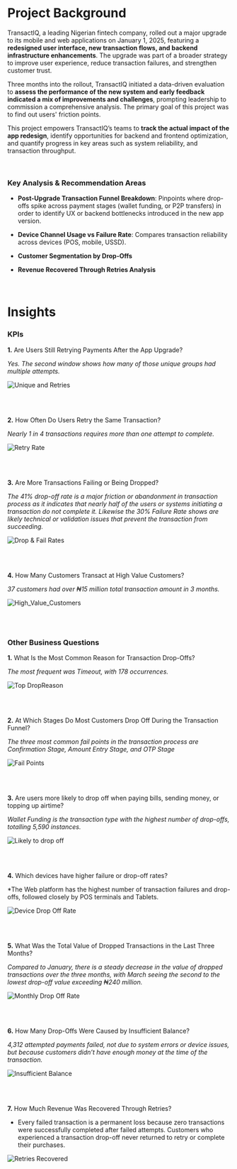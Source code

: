# Project Background

TransactIQ, a leading Nigerian fintech company, rolled out a major upgrade to its mobile and web applications on January 1, 2025, featuring a **redesigned user interface, new transaction flows, and backend infrastructure enhancements**. The upgrade was part of a broader strategy to improve user experience, reduce transaction failures, and strengthen customer trust.

Three months into the rollout, TransactIQ initiated a data-driven evaluation to **assess the performance of the new system and early feedback indicated a mix of improvements and challenges**, prompting leadership to commission a comprehensive analysis. The primary goal of this project was to find out users' friction points.

This project empowers TransactIQ’s teams to **track the actual impact of the app redesign**, identify opportunities for backend and frontend optimization, and quantify progress in key areas such as system reliability, and transaction throughput.

<br/>

### Key Analysis & Recommendation Areas

* **Post-Upgrade Transaction Funnel Breakdown**: Pinpoints where drop-offs spike across payment stages (wallet funding, or P2P transfers) in order to identify UX or backend bottlenecks introduced in the new app version.

* **Device Channel Usage vs Failure Rate**: Compares transaction reliability across devices (POS, mobile, USSD).

* **Customer Segmentation by Drop-Offs**

* **Revenue Recovered Through Retries Analysis**

<br/>

# Insights

### KPIs

**1.** Are Users Still Retrying Payments After the App Upgrade?

*Yes. The second window shows how many of those unique groups had multiple attempts.*

![Unique and Retries](https://github.com/Blessing336/Transaction_Drop-Off_Analysis_for_TransactIQ_-SQL_Project-/blob/61a0d38f69e0fdfb2a6c9ea9ec98569a3fe23787/Resources/unique%20%26%20retries.png)

<br/>

<br/>

**2.** How Often Do Users Retry the Same Transaction?

*Nearly 1 in 4 transactions requires more than one attempt to complete.*

![Retry Rate](https://github.com/Blessing336/Transaction_Drop-Off_Analysis_for_TransactIQ_-SQL_Project-/blob/bdb232267409fcea845363a26cb66f60597f865c/Resources/retry%20rate.png)

<br/>

<br/>

**3.** Are More Transactions Failing or Being Dropped?

*The 41% drop-off rate is a major friction or abandonment in transaction process as it indicates that nearly half of the users or systems initiating a transaction do not complete it. Likewise the 30% Failure Rate shows are likely technical or validation issues that prevent the transaction from succeeding.*

![Drop & Fail Rates](https://github.com/Blessing336/Transaction_Drop-Off_Analysis_for_TransactIQ_-SQL_Project-/blob/b6ec0b707b96fb05e5a2445f5da7e9bee969feb6/Resources/drop%20%26%20fail%20rates.png)

<br/>

<br/>

**4.** How Many Customers Transact at High Value Customers?

*37 customers had over ₦15 million total transaction amount in 3 months.*

![High_Value_Customers](https://github.com/Blessing336/Transaction_Drop-Off_Analysis_for_TransactIQ_-SQL_Project-/blob/b150efa20aec0f610374f3550bfb78815d4f8b5f/Resources/high_value_customers.png)


<br/>

<br/>

### Other Business Questions

**1.** What Is the Most Common Reason for Transaction Drop-Offs?

*The most frequent was Timeout, with 178 occurrences.*

![Top DropReason](https://github.com/Blessing336/Transaction_Drop-Off_Analysis_for_TransactIQ_-SQL_Project-/blob/d3d47a173a311b47de6ee85f88794f260f19d53b/Resources/Top%20DropReasonCode.png)

<br/>

<br/>

**2.** At Which Stages Do Most Customers Drop Off During the Transaction Funnel?

*The three most common fail points in the transaction process are Confirmation Stage, Amount Entry Stage, and OTP Stage*

![Fail Points](https://github.com/Blessing336/Transaction_Drop-Off_Analysis_for_TransactIQ_-SQL_Project-/blob/3ad12f76246060dd666267f44129a74c80af423a/Resources/Fail%20Points.png)

<br/>

<br/>

**3.** Are users more likely to drop off when paying bills, sending money, or topping up airtime? 

*Wallet Funding is the transaction type with the highest number of drop-offs, totalling 5,590 instances.*

![Likely to drop off](https://github.com/Blessing336/Transaction_Drop-Off_Analysis_for_TransactIQ_-SQL_Project-/blob/d81b009460440d0247c2ea9aaf224bcc5678b8ff/Resources/Likeliness.png)

<br/>

<br/>

**4.** Which devices have higher failure or drop-off rates?

*The Web platform has the highest number of transaction failures and drop-offs, followed closely by POS terminals and Tablets.

![Device Drop Off Rate](https://github.com/Blessing336/Transaction_Drop-Off_Analysis_for_TransactIQ_-SQL_Project-/blob/5b78d47ed3cf078a38c58700e899df24ed0811bb/Resources/Device%20Drop%20Off%20Rate.png)

<br/>

<br/>

**5.** What Was the Total Value of Dropped Transactions in the Last Three Months?

*Compared to January, there is a steady decrease in the value of dropped transactions over the three months, with March seeing the second to the lowest drop-off value exceeding ₦240 million.*

![Monthly Drop Off Rate](https://github.com/Blessing336/Transaction_Drop-Off_Analysis_for_TransactIQ_-SQL_Project-/blob/ddf027dbeb8985791a73ffa55bf793caebb1b9b6/Resources/Drop%20off%20Month.png)

<br/>

<br/>

**6.** How Many Drop-Offs Were Caused by Insufficient Balance?

*4,312 attempted payments failed, not due to system errors or device issues, but because customers didn’t have enough money at the time of the transaction.*

![Insufficient Balance](https://github.com/Blessing336/Transaction_Drop-Off_Analysis_for_TransactIQ_-SQL_Project-/blob/c7e0c0b2c7748914394c1112337b73f4445a2348/Resources/insufficient%20balance.png)

<br/>

<br/>

**7.** How Much Revenue Was Recovered Through Retries?

* Every failed transaction is a permanent loss because zero transactions were successfully completed after failed attempts. Customers who experienced a transaction drop-off never returned to retry or complete their purchases.

![Retries Recovered](https://github.com/Blessing336/Transaction_Drop-Off_Analysis_for_TransactIQ_-SQL_Project-/blob/d028696cf52a05f8f29148f297f1a16ebe453f86/Resources/Retries_Recovered.png)














